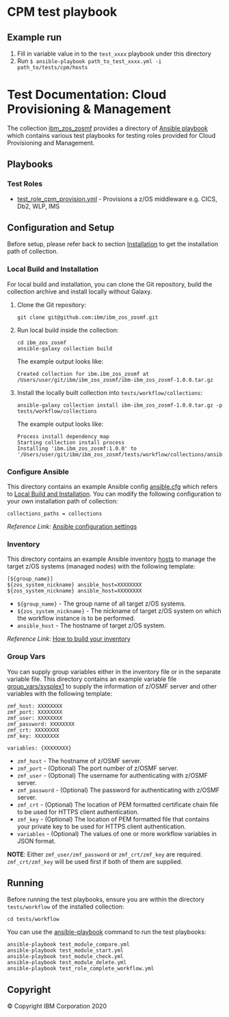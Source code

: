 # CPM test playbook

## Example run

1. Fill in variable value in to the `test_xxxx` playbook under this directory
2. Run `$ ansible-playbook path_to_test_xxxx.yml -i path_to/tests/cpm/hosts`

# Test Documentation: Cloud Provisioning & Management
The collection [ibm_zos_zosmf](../../README.md) provides a directory of [Ansible playbook](https://docs.ansible.com/ansible/latest/user_guide/playbooks_intro.html#playbooks-intro) which contains various test playbooks for testing roles provided for Cloud Provisioning and Management.


## Playbooks
### Test Roles
- [test_role_cpm_provision.yml](test_role_cpm_provision.yml) - Provisions a z/OS middleware e.g. CICS, Db2, WLP, IMS
  

## Configuration and Setup
Before setup, please refer back to section [Installation](../../README.md#Installation) to get the installation path of collection. 

### Local Build and Installation
For local build and installation, you can clone the Git repository, build the collection archive and install locally without Galaxy.

1.  Clone the Git repository:
    ```
    git clone git@github.com:ibm/ibm_zos_zosmf.git
    ```

2.  Run local build inside the collection:
    ```
    cd ibm_zos_zosmf
    ansible-galaxy collection build
    ```

    The example output looks like:
    ```
    Created collection for ibm.ibm_zos_zosmf at /Users/user/git/ibm/ibm_zos_zosmf/ibm-ibm_zos_zosmf-1.0.0.tar.gz
    ```

3.  Install the locally built collection into `tests/workflow/collections`:
    ```
    ansible-galaxy collection install ibm-ibm_zos_zosmf-1.0.0.tar.gz -p tests/workflow/collections
    ```

    The example output looks like:
    ```
    Process install dependency map
    Starting collection install process
    Installing 'ibm.ibm_zos_zosmf:1.0.0' to '/Users/user/git/ibm/ibm_zos_zosmf/tests/workflow/collections/ansible_collections/ibm/ibm_zos_zosmf'
    ```

### Configure Ansible
This directory contains an example Ansible config [ansible.cfg](ansible.cfg) which refers to [Local Build and Installation](#Setup). You can modify the following configuration to your own installation path of collection:
```
collections_paths = collections
```

*Reference Link:* [Ansible configuration settings](https://docs.ansible.com/ansible/latest/reference_appendices/config.html#ansible-configuration-settings-locations)

### Inventory
This directory contains an example Ansible inventory [hosts](hosts) to manage the target z/OS systems (managed nodes) with the following template:
```
[${group_name}]
${zos_system_nickname} ansible_host=XXXXXXXX
${zos_system_nickname} ansible_host=XXXXXXXX
```

- `${group_name}` - The group name of all target z/OS systems.
- `${zos_system_nickname}` - The nickname of target z/OS system on which the workflow instance is to be performed.
- `ansible_host` - The hostname of target z/OS system.

*Reference Link:* [How to build your inventory](https://docs.ansible.com/ansible/latest/user_guide/intro_inventory.html#intro-inventory)

### Group Vars
You can supply group variables either in the inventory file or in the separate variable file. This directory contains an example variable file [group_vars/sysplex1](group_vars/sysplex1) to supply the information of z/OSMF server and other variables with the following template:
```
zmf_host: XXXXXXXX
zmf_port: XXXXXXXX
zmf_user: XXXXXXXX
zmf_password: XXXXXXXX
zmf_crt: XXXXXXXX
zmf_key: XXXXXXXX

variables: {XXXXXXXX}
```

- `zmf_host` - The hostname of z/OSMF server.
- `zmf_port` - (Optional) The port number of z/OSMF server.
- `zmf_user` - (Optional) The username for authenticating with z/OSMF server.
- `zmf_password` - (Optional) The password for authenticating with z/OSMF server.
- `zmf_crt` - (Optional) The location of PEM formatted certificate chain file to be used for HTTPS client authentication.
- `zmf_key` - (Optional) The location of PEM formatted file that contains your private key to be used for HTTPS client authentication.
- `variables` - (Optional) The values of one or more workflow variables in JSON format.

**NOTE**: Either `zmf_user/zmf_password` or `zmf_crt/zmf_key` are required. `zmf_crt/zmf_key` will be used first if both of them are supplied.


## Running
Before running the test playbooks, ensure you are within the directory `tests/workflow` of the installed collection:
```
cd tests/workflow
```

You can use the [ansible-playbook](https://docs.ansible.com/ansible/latest/cli/ansible-playbook.html) command to run the test playbooks:

```
ansible-playbook test_module_compare.yml
ansible-playbook test_module_start.yml
ansible-playbook test_module_check.yml
ansible-playbook test_module_delete.yml
ansible-playbook test_role_complete_workflow.yml
```


## Copyright
© Copyright IBM Corporation 2020
